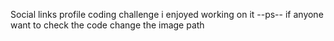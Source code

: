 Social links profile coding challenge i enjoyed working on it 
--ps--
if anyone want to check the code change the image path
